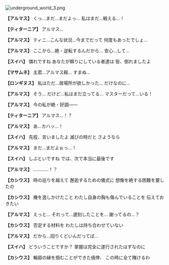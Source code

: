 
![underground_world_3.png](../images/backgrounds/underground_world_3.png)

**【アルマス】**
くっ…まだ…まだよっ…
私はまだ…戦える…！

**【ティターニア】**
アルマス…

**【アルマス】**
ティニ…こんな状況…今までだって
何度もあったでしょ…

**【アルマス】**
ここから…絶・逆転するんだから…
安心…して…

**【スイハ】**
憐れですね
あなたが頼りにしている者達は
皆、倒れましたよ

**【マサムネ】**
主君…アルマス殿…
すまぬ…

**【ロンギヌス】**
私はただ…居場所が欲しかった…
だけなのに…

**【アルマス】**
そう…
だけど…私はまだ立ってる…
マスターだって…いる！

**【アルマス】**
今の私が絶・好調――

**【ティターニア】**
アルマス…！？

**【アルマス】**
あ…カハッ…！

**【スイハ】**
先程、言いましたよ
滅びの時だと
さようなら

**【アルマス】**
まだ…まだよぉっ…！

**【スイハ】**
しぶといですね
では、次で本当に最後です

**【アルマス】**
…………！？

**【カシウス】**
時の巡りを越えて
邂逅するための儀式に
想像を絶する困難を要したの

**【カシウス】**
機を逸しかけたこと
わたし自身の胸も傷んでいることを
伝えておきたい

**【アルマス】**
えっと…
それって…遅刻したことを…
謝ってるの…？

**【カシウス】**
否定する材料を
わたしは持ち合わせていない

**【アルマス】**
だから…回りくどいんだってば…

**【スイハ】**
どういうことですか？
掌握は完全に遂行されたはずなのに

**【カシウス】**
輪廻の縁を掴むことができた僥倖、
この時に全て賭けるわ